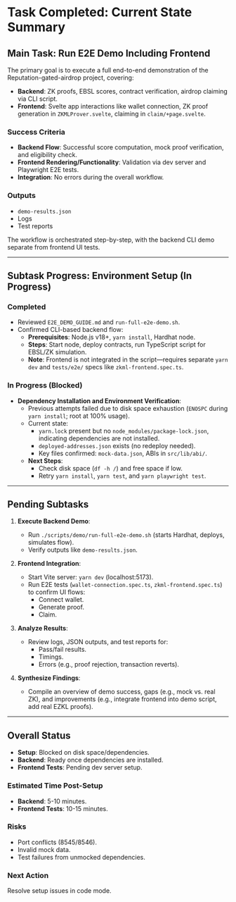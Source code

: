 # Task Completed: Current State Summary

## Main Task: Run E2E Demo Including Frontend

The primary goal is to execute a full end-to-end demonstration of the Reputation-gated-airdrop project, covering:

- **Backend**: ZK proofs, EBSL scores, contract verification, airdrop claiming via CLI script.
- **Frontend**: Svelte app interactions like wallet connection, ZK proof generation in `ZKMLProver.svelte`, claiming in `claim/+page.svelte`.

### Success Criteria

- **Backend Flow**: Successful score computation, mock proof verification, and eligibility check.
- **Frontend Rendering/Functionality**: Validation via dev server and Playwright E2E tests.
- **Integration**: No errors during the overall workflow.

### Outputs

- `demo-results.json`
- Logs
- Test reports

The workflow is orchestrated step-by-step, with the backend CLI demo separate from frontend UI tests.

---

## Subtask Progress: Environment Setup (In Progress)

### Completed

- Reviewed `E2E_DEMO_GUIDE.md` and `run-full-e2e-demo.sh`.
- Confirmed CLI-based backend flow:
  - **Prerequisites**: Node.js v18+, `yarn install`, Hardhat node.
  - **Steps**: Start node, deploy contracts, run TypeScript script for EBSL/ZK simulation.
  - **Note**: Frontend is not integrated in the script—requires separate `yarn dev` and `tests/e2e/` specs like `zkml-frontend.spec.ts`.

### In Progress (Blocked)

- **Dependency Installation and Environment Verification**:
  - Previous attempts failed due to disk space exhaustion (`ENOSPC` during `yarn install`; root at 100% usage).
  - Current state:
    - `yarn.lock` present but no `node_modules/package-lock.json`, indicating dependencies are not installed.
    - `deployed-addresses.json` exists (no redeploy needed).
    - Key files confirmed: `mock-data.json`, ABIs in `src/lib/abi/`.
  - **Next Steps**:
    - Check disk space (`df -h /`) and free space if low.
    - Retry `yarn install`, `yarn test`, and `yarn playwright test`.

---

## Pending Subtasks

1. **Execute Backend Demo**:
   - Run `./scripts/demo/run-full-e2e-demo.sh` (starts Hardhat, deploys, simulates flow).
   - Verify outputs like `demo-results.json`.

2. **Frontend Integration**:
   - Start Vite server: `yarn dev` (localhost:5173).
   - Run E2E tests (`wallet-connection.spec.ts`, `zkml-frontend.spec.ts`) to confirm UI flows:
     - Connect wallet.
     - Generate proof.
     - Claim.

3. **Analyze Results**:
   - Review logs, JSON outputs, and test reports for:
     - Pass/fail results.
     - Timings.
     - Errors (e.g., proof rejection, transaction reverts).

4. **Synthesize Findings**:
   - Compile an overview of demo success, gaps (e.g., mock vs. real ZK), and improvements (e.g., integrate frontend into demo script, add real EZKL proofs).

---

## Overall Status

- **Setup**: Blocked on disk space/dependencies.
- **Backend**: Ready once dependencies are installed.
- **Frontend Tests**: Pending dev server setup.

### Estimated Time Post-Setup

- **Backend**: 5-10 minutes.
- **Frontend Tests**: 10-15 minutes.

### Risks

- Port conflicts (8545/8546).
- Invalid mock data.
- Test failures from unmocked dependencies.

### Next Action

Resolve setup issues in code mode.